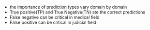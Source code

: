 * the importance of prediction types vary domain by domain
* True positive(TP) and True Negative(TN) ate the correct predictions
* False negative can be critical in medical field
* False positive can be critical in judicial field
